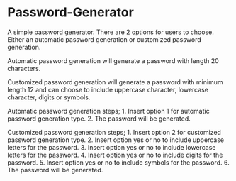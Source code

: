 # Password-Generator
A simple password generator.
There are 2 options for users to choose. Either an automatic password generation or customized password generation.

Automatic password generation will generate a password with length 20 characters.

Customized password generation will generate a password with minimum length 12 and can choose to include uppercase character, lowercase character, digits or symbols.

Automatic password generation steps;
	1. Insert option 1 for automatic password generation type.
  	2. The password will be generated.

Customized password generation steps;
	1. Insert option 2 for customized password generation type.
	2. Insert option yes or no to include uppercase letters for the password.
	3. Insert option yes or no to include lowercase letters for the password.
	4. Insert option yes or no to include digits for the password.
	5. Insert option yes or no to include symbols for the password.
	6. The password will be generated.
